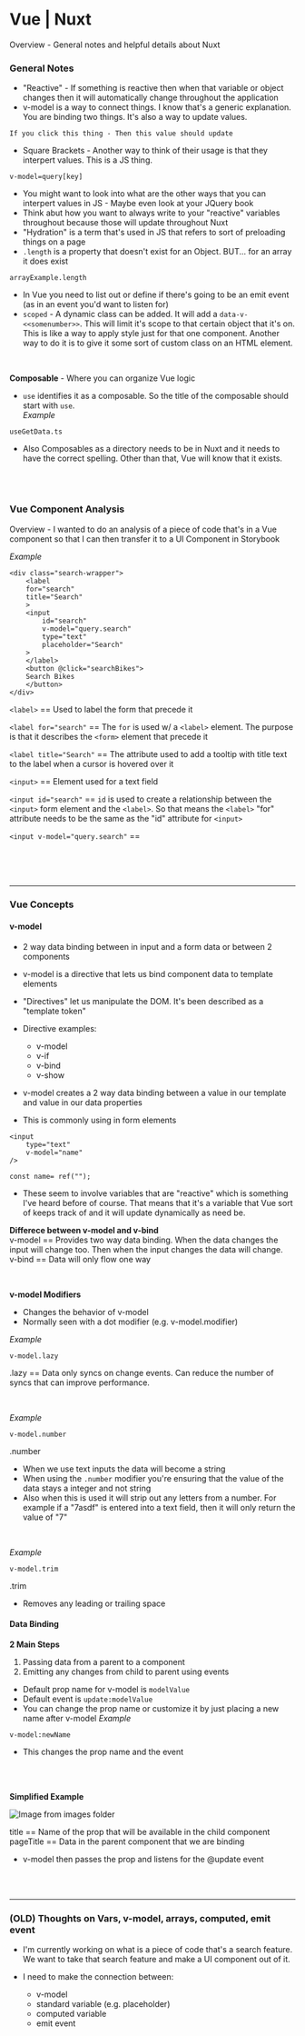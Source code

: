 # Vue | Nuxt

Overview - General notes and helpful details about Nuxt

### General Notes

- "Reactive" - If something is reactive then when that variable or object changes then it will automatically change throughout the application
- v-model is a way to connect things. I know that's a generic explanation. You are binding two things. It's also a way to update values. 
```
If you click this thing - Then this value should update
```
- Square Brackets - Another way to think of their usage is that they interpert values. This is a JS thing. 
```
v-model=query[key]
```
- You might want to look into what are the other ways that you can interpert values in JS - Maybe even look at your JQuery book
- Think abut how you want to always write to your "reactive" variables throughout because those will update throughout Nuxt
- "Hydration" is a term that's used in JS that refers to sort of preloading things on a page
- `.length` is a property that doesn't exist for an Object. BUT... for an array it does exist
```
arrayExample.length
```
- In Vue you need to list out or define if there's going to be an emit event (as in an event you'd want to listen for)
- `scoped` - A dynamic class can be added. It will add a `data-v-<<somenumber>>`. This will limit it's scope to that certain object that it's on. This is like a way to apply style just for that one component. Another way to do it is to give it some sort of custom class on an HTML element.

<br>

**Composable** - Where you can organize Vue logic 

- `use` identifies it as a composable. So the title of the composable should start with `use`.   
*Example*
```
useGetData.ts
```

- Also Composables as a directory needs to be in Nuxt and it needs to have the correct spelling. Other than that, Vue will know that it exists.

<br><br>

### Vue Component Analysis

Overview - I wanted to do an analysis of a piece of code that's in a Vue component so that I can then transfer it to a UI Component in Storybook 

*Example*
```
<div class="search-wrapper">
    <label
    for="search"
    title="Search"
    >
    <input
        id="search"
        v-model="query.search"
        type="text"
        placeholder="Search"
    >
    </label>
    <button @click="searchBikes">
    Search Bikes
    </button>
</div>
```

`<label>` == Used to label the form that precede it

`<label for="search"` == The `for` is used w/ a `<label>` element. The purpose is that it describes the `<form>` element that precede it

`<label title="Search"` == The attribute used to add a tooltip with title text to the label when a cursor is hovered over it

`<input>` == Element used for a text field

`<input id="search"` == `id` is used to create a relationship between the `<input>` form element and the `<label>`. So that means the `<label>` "for" attribute needs to be the same as the "id" attribute for `<input>` 

`<input v-model="query.search"` == 

<br><br><br>

<hr>

### Vue Concepts

#### v-model
- 2 way data binding between in input and a form data or between 2 components

- v-model is a directive that lets us bind component data to template elements

- "Directives" let us manipulate the DOM. It's been described as a "template token"

- Directive examples: 
    - v-model
    - v-if 
    - v-bind 
    - v-show

- v-model creates a 2 way data binding between a value in our template and value in our data properties

- This is commonly using in form elements

```
<input 
    type="text" 
    v-model="name"
/>

const name= ref("");
```
- These seem to involve variables that are "reactive" which is something I've heard before of course. That means that it's a variable that Vue sort of keeps track of and it will update dynamically as need be.

**Differece between v-model and v-bind**  
v-model == Provides two way data binding. When the data changes the input will change too. Then when the input changes the data will change.  
v-bind == Data will only flow one way  

<br>

**v-model Modifiers**
- Changes the behavior of v-model
- Normally seen with a dot modifier (e.g. v-model.modifier)

*Example*
```
v-model.lazy
```
.lazy == Data only syncs on change events. Can reduce the number of syncs that can improve performance. 

<br>

*Example*
```
v-model.number
```
.number
- When we use text inputs the data will become a string
- When using the `.number` modifier you're ensuring that the value of the data stays a integer and not string
- Also when this is used it will strip out any letters from a number. For example if a "7asdf" is entered into a text field, then it will only return the value of "7"

<br>

*Example*
```
v-model.trim
```
.trim
- Removes any leading or trailing space



#### Data Binding
**2 Main Steps**
1. Passing data from a parent to a component
1. Emitting any changes from child to parent using events

- Default prop name for v-model is `modelValue`
- Default event is `update:modelValue`
- You can change the prop name or customize it by just placing a new name after v-model
*Example*
```
v-model:newName
```
- This changes the prop name and the event

<br><br>

**Simplified Example**

  ![Image from images folder](/vue/vue_v-model_simplified.png)

title == Name of the prop that will be available in the child component  
pageTitle == Data in the parent component that we are binding

- v-model then passes the prop and listens for the @update event



<br><br>

<hr>

### (OLD) Thoughts on Vars, v-model, arrays, computed, emit event

- I'm currently working on what is a piece of code that's a search feature. We want to take that search feature and make a UI component out of it. 

- I need to make the connection between:
    - v-model
    - standard variable (e.g. placeholder)
    - computed variable
    - emit event

